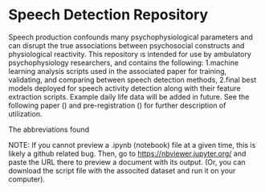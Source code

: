 # Speech Detection Repository
Speech production confounds many psychophysiological parameters and can disrupt the true associations between psychosocial constructs and physiological reactivity. This repository ıs intended for use by ambulatory psychophysiology researchers, and contains the following: 1.machine learning analysis scripts used in the associated paper for training, validating, and comparing between speech detection methods, 2.final best models deployed for speech activity detection along with their feature extraction scripts. Example daily life data will be added in future. See the following paper () and pre-registration () for further description of utilization.

The abbreviations found 

NOTE: If you cannot preview a .ipynb (notebook) file at a given time, this is likely a github related bug. Then, go to https://nbviewer.jupyter.org/ and paste the URL there to preview a document with its output. (Or, you can download the script file with the associted dataset and run it on your computer).
